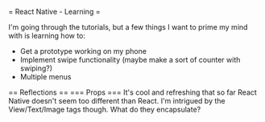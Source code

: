 = React Native - Learning =

I'm going through the tutorials, but a few things I want to prime my mind with is learning how to:
- Get a prototype working on my phone
- Implement swipe functionality (maybe make a sort of counter with swiping?)
- Multiple menus


== Reflections ==
=== Props ===
It's cool and refreshing that so far React Native doesn't seem too different than React. I'm intrigued by the View/Text/Image tags though. What do they encapsulate?

